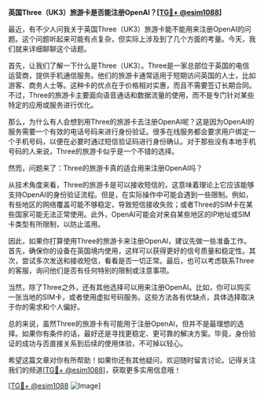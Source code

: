 **英国Three（UK3）旅游卡是否能注册OpenAI？[[TG💪+ @esim1088](https://t.me/s/esim1088)]**

最近，有不少人问我关于英国Three（UK3）旅游卡能不能用来注册OpenAI的问题。这个问题听起来可能有点复杂，但实际上涉及到了几个方面的考量。今天，我们就来详细聊聊这个话题。

首先，让我们了解一下什么是Three（UK3）。Three是一家总部位于英国的电信运营商，提供手机通信服务。他们的旅游卡通常适用于短期访问英国的人士，比如游客、商务人士等。这种卡的优点在于价格相对实惠，而且不需要签订长期合同。不过，Three的旅游卡主要面向语音通话和数据流量的使用，而不是专门针对某些特定的应用或服务进行优化。

那么，为什么有人会想到用Three的旅游卡去注册OpenAI呢？这是因为OpenAI的服务需要一个有效的电话号码来进行身份验证。很多在线服务都会要求用户绑定一个手机号码，以便在必要时通过短信验证码进行身份确认。对于那些没有本地手机号码的人来说，Three的旅游卡似乎是一个不错的选择。

然而，问题来了：Three的旅游卡真的适合用来注册OpenAI吗？

从技术角度来看，Three的旅游卡是可以接收短信的，这意味着理论上它应该能够支持OpenAI的身份验证流程。但是，在实际操作中可能会遇到一些限制。例如，有些地区的网络覆盖可能不够稳定，导致短信接收失败；或者Three的SIM卡在某些国家可能无法正常使用。此外，OpenAI可能会对来自某些地区的IP地址或SIM卡类型有所限制，以防止滥用。

因此，如果你打算使用Three的旅游卡来注册OpenAI，建议先做一些准备工作。首先，确保你的设备在英国境内使用，这样可以获得更好的信号质量和稳定性。其次，尝试多次发送和接收短信，看看是否一切正常。最后，也可以考虑联系Three的客服，询问他们是否有任何特别的限制或注意事项。

当然，除了Three之外，还有其他选择可以用来注册OpenAI。比如，你可以购买一张当地的SIM卡，或者使用虚拟号码服务。这些方法各有优缺点，具体选择取决于你的需求和个人偏好。

总的来说，虽然Three的旅游卡有可能用于注册OpenAI，但并不是最理想的选择。如果你有条件的话，最好还是寻找更稳定、更可靠的解决方案。毕竟，身份验证的成功与否直接关系到后续的使用体验，不可掉以轻心。

希望这篇文章对你有所帮助！如果你还有其他疑问，欢迎随时留言讨论。记得关注我们的频道[[TG💪+ @esim1088](https://t.me/s/esim1088)]，获取更多实用信息哦！

[[TG💪+ @esim1088](https://t.me/s/esim1088) ![Image](https://i.postimg.cc/4NQfJmqS/Snipaste-2025-05-13-00-14-12.png)]